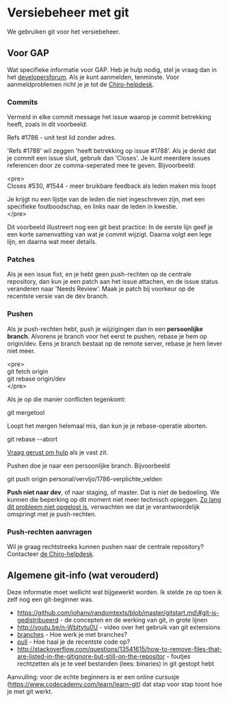 Versiebeheer met git
====================

We gebruiken git voor het versiebeheer.

Voor GAP
--------

Wat specifieke informatie voor GAP. Heb je hulp nodig, stel je vraag dan
in het
[developersforum](http://websites.chiro.be/projects/gap/boards/2). Als
je kunt aanmelden, tenminste. Voor aanmeldproblemen richt je je tot de
[Chiro-helpdesk](https://chiro.be/eloket/feedback-gap).

### Commits

Vermeld in elke commit message het issue waarop je commit betrekking
heeft, zoals in dit voorbeeld:

Refs \#1786 - unit test lid zonder adres.

'Refs \#1788' wil zeggen 'heeft betrekking op issue \#1788'. Als je
denkt dat je commit een issue sluit, gebruik dan 'Closes'. Je kunt
meerdere issues referencen door ze comma-seperated mee te geven.
Bijvoorbeeld:

&lt;pre&gt;\
Closes \#530, \#1544 - meer bruikbare feedback als leden maken mis loopt

Je krijgt nu een lijstje van de leden die niet ingeschreven zijn, met
een\
specifieke foutboodschap, en links naar de leden in kwestie.\
&lt;/pre&gt;

Dit voorbeeld illustreert nog een git best practice: In de eerste lijn
geef je een korte samenvatting van wat je commit wijzigt. Daarna volgt
een lege lijn, en daarna wat meer details.

### Patches

Als je een issue fixt, en je hebt geen push-rechten op de centrale
repository, dan kun je een patch aan het issue attachen, en de issue
status veranderen naar 'Needs Review'. Maak je patch bij voorkeur op de
recentste versie van de dev branch.

### Pushen

Als je push-rechten hebt, push je wijzigingen dan in een **persoonlijke
branch**. Alvorens je branch voor het eerst te pushen, rebase je hem op
origin/dev. Eens je branch bestaat op de remote server, rebase je hem
liever niet meer.

&lt;pre&gt;\
git fetch origin\
git rebase origin/dev\
&lt;/pre&gt;

Als je op die manier conflicten tegenkomt:

git mergetool

Loopt het mergen helemaal mis, dan kun je je rebase-operatie aborten.

git rebase --abort

[Vraag gerust om hulp](http://websites.chiro.be/projects/gap/boards/2)
als je vast zit.

Pushen doe je naar een persoonlijke branch. Bijvoorbeeld

git push origin personal/vervljo/1786-verplichte\_velden

**Push niet naar dev**, of naar staging, of master. Dat is niet de
bedoeling. We kunnen die beperking op dit moment niet meer technisch
opleggen. [Zo lang dit probleem niet opgelost
is](https://github.com/jbox-web/redmine_git_hosting/issues/86),
verwachten we dat je verantwoordelijk omspringt met je push-rechten.

### Push-rechten aanvragen

Wil je graag rechtstreeks kunnen pushen naar de centrale repository?
Contacteer [de Chiro-helpdesk](https://chiro.be/eloket/feedback-gap).

Algemene git-info (wat verouderd)
---------------------------------

Deze informatie moet wellicht wat bijgewerkt worden. Ik stelde ze op
toen ik zelf nog een git-beginner was.

-   https://github.com/johanv/randomtexts/blob/master/gitstart.md\#git-is-gedistribueerd -
    de concepten en de werking van git, in grote lijnen
-   http://youtu.be/n-WbItytu0U - video over het gebruik van git
    extensions
-   [branches](branches.md) - Hoe werk je met branches?
-   [pull](pull.md) - Hoe haal je de recentste code op?
-   http://stackoverflow.com/questions/13541615/how-to-remove-files-that-are-listed-in-the-gitignore-but-still-on-the-repositor -
    foutjes rechtzetten als je te veel bestanden (lees: binaries) in git
    gestopt hebt

Aanvulling: voor de echte beginners is er een online cursusje
(https://www.codecademy.com/learn/learn-git) dat stap voor stap toont
hoe je met git werkt.
